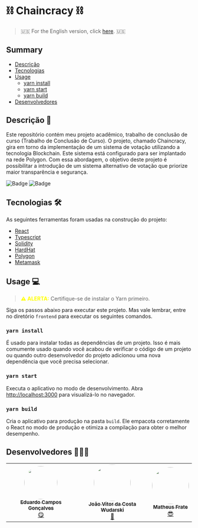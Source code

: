 # ⛓ Chaincracy ⛓
> 🇺🇸 For the English version, click [here](README.md). 🇺🇸

## Summary 
 * [Descrição](#descrição-📝)
 * [Tecnologias](#tecnologias-🛠)
 * [Usage](#usage-💻)
   * [yarn install](#yarn-install)
   * [yarn start](#yarn-start)
   * [yarn build](#yarn-build)
 * [Desenvolvedores](#desenvolvedores-👨🏽‍💻)
## Descrição 📝
Este repositório contém meu projeto acadêmico, trabalho de conclusão de curso (Trabalho de Conclusão de Curso). O projeto, chamado Chaincracy, gira em torno da implementação de um sistema de votação utilizando a tecnologia Blockchain. Este sistema está configurado para ser implantado na rede Polygon. Com essa abordagem, o objetivo deste projeto é possibilitar a introdução de um sistema alternativo de votação que priorize maior transparência e segurança.

![Badge](https://img.shields.io/badge/licença-MIT-blue) ![Badge](https://img.shields.io/badge/status-em_construção-yellow)

## Tecnologias 🛠
As seguintes ferramentas foram usadas na construção do projeto:
- [React](https://pt-br.reactjs.org/)
- [Typescript](https://www.typescriptlang.org/)
- [Solidity](https://soliditylang.org/)
- [HardHat](https://hardhat.org/)
- [Polygon](https://polygon.technology/)
- [Metamask](https://metamask.io/)

## Usage 💻
> <span style="color:yellow">**⚠ ALERTA:**</span>
> Certifique-se de instalar o Yarn primeiro.

Siga os passos abaixo para executar este projeto. Mas vale lembrar, entre no diretório `frontend` para executar os seguintes comandos.

### `yarn install`
É usado para instalar todas as dependências de um projeto. Isso é mais comumente usado quando você acabou de verificar o código de um projeto ou quando outro desenvolvedor do projeto adicionou uma nova dependência que você precisa selecionar.

### `yarn start`
Executa o aplicativo no modo de desenvolvimento.
Abra [http://localhost:3000](http://localhost:3000) para visualizá-lo no navegador.

### `yarn build`
Cria o aplicativo para produção na pasta `build`.
Ele empacota corretamente o React no modo de produção e otimiza a compilação para obter o melhor desempenho.

## Desenvolvedores 👨🏽‍💻
<table>
  <tr>
    <td align="center"><a href="https://github.com/Im0tec"><img style="border-radius: 50%;" src="https://avatars.githubusercontent.com/u/69486662?s=400&u=fa2807d9b73dce5f14208d7cd4941236a41af131&v=4" width="90px;" alt=""/><br /><sub><b>Eduardo Campos Gonçalves</b></sub></a><br /><a href="ttps://github.com/Im0tec" title="Eduardo Campos Gonçalves">😋</a></td>
    <td align="center"><a href="https://github.com/JoaoWudarski"><img style="border-radius: 50%;" src="https://avatars.githubusercontent.com/u/65422447?v=4" width="100px;" alt=""/><br /><sub><b>João Vitor da Costa Wudarski</b></sub></a><br /><a href="https://github.com/JoaoWudarski" title="João Vitor da Costa Wudarski">🤠</a></td>
    <td align="center"><a href="https://github.com/MatheusFrate"><img style="border-radius: 50%;" src="https://avatars.githubusercontent.com/u/55608318?v=4" width="100px;" alt=""/><br /><sub><b>Matheus Frate</b></sub></a><br /><a href="https://github.com/MatheusFrate" title="Matheus Frate">😎</a></td>
  </tr>
</table>